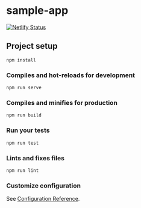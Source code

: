 # sample-app

[![Netlify Status](https://api.netlify.com/api/v1/badges/97d65356-e6ff-42d7-80ea-40126e670cc5/deploy-status)](https://app.netlify.com/sites/hopeful-euclid-f83bd4/deploys)

## Project setup
```
npm install
```

### Compiles and hot-reloads for development
```
npm run serve
```

### Compiles and minifies for production
```
npm run build
```

### Run your tests
```
npm run test
```

### Lints and fixes files
```
npm run lint
```

### Customize configuration
See [Configuration Reference](https://cli.vuejs.org/config/).

